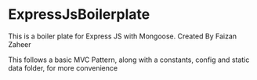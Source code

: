 # ExpressJsBoilerplate
This is a boiler plate for Express JS with Mongoose.
Created By Faizan Zaheer


This follows a basic MVC Pattern, along with a constants, config and static data folder,
for more convenience
